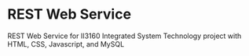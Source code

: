 # REST Web Service

REST Web Service for II3160 Integrated System Technology project with HTML, CSS, Javascript, and MySQL

